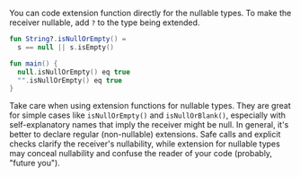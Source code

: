 You can code extension function directly for the nullable types. To make the receiver nullable, add `?` to the type being extended.
```kt
fun String?.isNullOrEmpty() =
  s == null || s.isEmpty()

fun main() {
  null.isNullOrEmpty() eq true
  "".isNullOrEmpty() eq true
}
```

Take care when using extension functions for nullable types. They are great for simple cases like  `isNullOrEmpty()` and `isNullOrBlank()`, especially with self-explanatory names that imply the receiver might be null. In general, it's better to declare regular (non-nullable) extensions. Safe calls and explicit checks clarify the receiver's nullability, while extension for nullable types may conceal nullability and confuse the reader of your code (probably, "future you").
